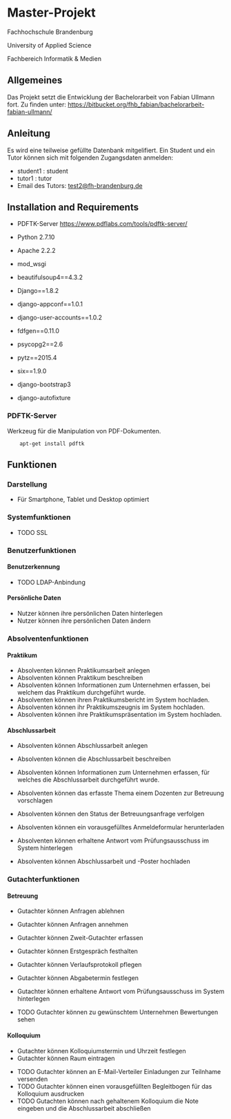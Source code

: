 Master-Projekt
========
Fachhochschule Brandenburg

University of Applied Science

Fachbereich Informatik & Medien

Allgemeines
------------
Das Projekt setzt die Entwicklung der Bachelorarbeit von Fabian Ullmann fort.
Zu finden unter: <https://bitbucket.org/fhb_fabian/bachelorarbeit-fabian-ullmann/>

Anleitung
---------
Es wird eine teilweise gefüllte Datenbank mitgelifiert.
Ein Student und ein Tutor können sich mit folgenden Zugangsdaten anmelden:
+ student1 : student
+ tutor1 : tutor
+ Email des Tutors: test2@fh-brandenburg.de


Installation and Requirements
-----------------------------

+ PDFTK-Server <https://www.pdflabs.com/tools/pdftk-server/>
+ Python 2.7.10
+ Apache 2.2.2
+ mod_wsgi


+ beautifulsoup4==4.3.2
+ Django==1.8.2
+ django-appconf==1.0.1
+ django-user-accounts==1.0.2
+ fdfgen==0.11.0
+ psycopg2==2.6
+ pytz==2015.4
+ six==1.9.0
+ django-bootstrap3
+ django-autofixture

### PDFTK-Server ###

Werkzeug für die Manipulation von PDF-Dokumenten.

		apt-get install pdftk


Funktionen
-------------

### Darstellung ###

+ Für Smartphone, Tablet und Desktop optimiert

### Systemfunktionen ###

+ TODO SSL

### Benutzerfunktionen ###
#### Benutzerkennung ####

+ TODO LDAP-Anbindung


#### Persönliche Daten ####

+ Nutzer können ihre persönlichen Daten hinterlegen
+ Nutzer können ihre persönlichen Daten ändern

### Absolventenfunktionen ###

#### Praktikum ####

+ Absolventen können Praktikumsarbeit anlegen
+ Absolventen können Praktikum beschreiben
+ Absolventen können Informationen zum Unternehmen erfassen, bei welchem das Praktikum durchgeführt wurde.
+ Absolventen können ihren Praktikumsbericht im System hochladen. 
+ Absolventen können ihr Praktikumszeugnis im System hochladen. 
+ Absolventen können ihre Praktikumspräsentation im System hochladen.

#### Abschlussarbeit ####

+ Absolventen können Abschlussarbeit anlegen
+ Absolventen können die Abschlussarbeit beschreiben
+ Absolventen können Informationen zum Unternehmen erfassen, für welches die Abschlussarbeit durchgeführt wurde.
+ Absolventen können das erfasste Thema einem Dozenten zur Betreuung vorschlagen
+ Absolventen können den Status der Betreuungsanfrage verfolgen 
+ Absolventen können ein vorausgefülltes Anmeldeformular herunterladen

+ Absolventen können erhaltene Antwort vom Prüfungsausschuss im System hinterlegen

+ Absolventen können Abschlussarbeit und -Poster hochladen


### Gutachterfunktionen ###

#### Betreuung ####

+ Gutachter können Anfragen ablehnen
+ Gutachter können Anfragen annehmen 
+ Gutachter können Zweit-Gutachter erfassen
+ Gutachter können Erstgespräch festhalten
+ Gutachter können Verlaufsprotokoll pflegen
+ Gutachter können Abgabetermin festlegen

+ Gutachter können erhaltene Antwort vom Prüfungsausschuss im System hinterlegen
+ TODO Gutachter können zu gewünschtem Unternehmen Bewertungen sehen

#### Kolloquium ####

+ Gutachter können Kolloquiumstermin und Uhrzeit festlegen
+ Gutachter können Raum eintragen

- TODO Gutachter können an E-Mail-Verteiler Einladungen zur Teilnhame versenden
- TODO Gutachter können einen vorausgefüllten Begleitbogen für das Kolloquium ausdrucken
- TODO Gutachten können nach gehaltenem Kolloquium die Note eingeben und die Abschlussarbeit abschließen
